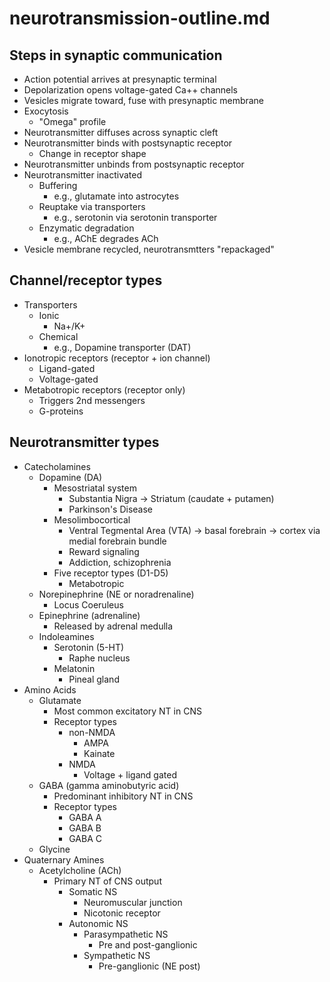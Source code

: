 # neurotransmission-outline.md

## Steps in synaptic communication

- Action potential arrives at presynaptic terminal
- Depolarization opens voltage-gated Ca++ channels
- Vesicles migrate toward, fuse with presynaptic membrane
- Exocytosis
    + "Omega" profile
- Neurotransmitter diffuses across synaptic cleft
- Neurotransmitter binds with postsynaptic receptor
    + Change in receptor shape
- Neurotransmitter unbinds from postsynaptic receptor
- Neurotransmitter inactivated
    + Buffering
        * e.g., glutamate into astrocytes
    + Reuptake via transporters
        * e.g., serotonin via serotonin transporter
    + Enzymatic degradation
        * e.g., AChE degrades ACh
- Vesicle membrane recycled, neurotransmtters "repackaged"

## Channel/receptor types

- Transporters
    + Ionic
        * Na+/K+
    + Chemical
        * e.g., Dopamine transporter (DAT)
- Ionotropic receptors (receptor + ion channel)
    + Ligand-gated
    + Voltage-gated
- Metabotropic receptors (receptor only)
    + Triggers 2nd messengers
    + G-proteins

## Neurotransmitter types

- Catecholamines
	- Dopamine (DA)
		- Mesostriatal system
			- Substantia Nigra -> Striatum (caudate + putamen)
			- Parkinson's Disease
		- Mesolimbocortical
			- Ventral Tegmental Area (VTA) -> basal forebrain -> cortex via medial forebrain bundle
			- Reward signaling
			- Addiction, schizophrenia
		- Five receptor types (D1-D5)
			- Metabotropic
    - Norepinephrine (NE or noradrenaline)
        - Locus Coeruleus
    - Epinephrine (adrenaline)
        - Released by adrenal medulla 
    - Indoleamines
        - Serotonin (5-HT)
            + Raphe nucleus
        - Melatonin
            - Pineal gland
- Amino Acids
    - Glutamate
        - Most common excitatory NT in CNS
        - Receptor types
            - non-NMDA
                - AMPA
                - Kainate
            - NMDA
                - Voltage + ligand gated
    - GABA (gamma aminobutyric acid)
        - Predominant inhibitory NT in CNS
        - Receptor types
            - GABA A
            - GABA B
            - GABA C
    - Glycine
- Quaternary Amines
    - Acetylcholine (ACh)
        - Primary NT of CNS output
            - Somatic NS
                - Neuromuscular junction
                - Nicotonic receptor
            - Autonomic NS
                - Parasympathetic NS
                    - Pre and post-ganglionic
                - Sympathetic NS
                    - Pre-ganglionic (NE post)

